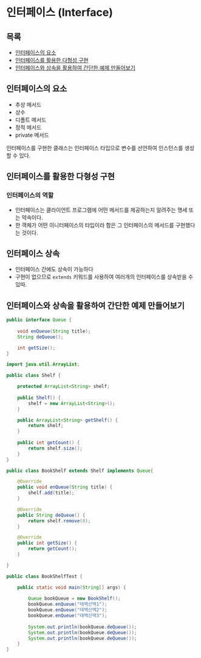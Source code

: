 # 인터페이스 (Interface)
## 목록
+ [인터페이스의 요소](#인터페이스의-요소)
+ [인터페이스를 활용한 다형성 구현](#인터페이스를-활용한-다형성-구현)
+ [인터페이스와 상속을 활용하여 간단한 예제 만들어보기](#인터페이스와-상속을-활용하여-간단한-예제-만들어보기)

## 인터페이스의 요소
- 추상 메서드
- 상수
- 디폴트 메서드
- 정적 메서드
- private 메서드

인터페이스를 구현한 클래스는 인터페이스  타입으로 변수를 선언하여 인스턴스를 생성 할 수 있다.

## 인터페이스를 활용한 다형성 구현
### 인터페이스의 역할
- 인터페이스는 클라이언트 프로그램에 어떤 메서드를 제공하는지 알려주는 명세 또는 약속이다.
- 한 객체가 어떤 이니터페이스의 타입이라 함은 그 인터페이스의 메서드를 구현했다는 것이다.

## 인터페이스 상속
- 인터페이스 간에도 상속이 가능하다
- 구현이 없으므로 `extends` 키워드를 사용하여 여러개의 인터페이스를 상속받을 수 있따.

## 인터페이스와 상속을 활용하여 간단한 예제 만들어보기
```java
public interface Queue {
	
	void enQueue(String title);
	String deQueue();

	int getSize();
}
```
```java
import java.util.ArrayList;

public class Shelf {

	protected ArrayList<String> shelf;
	
	public Shelf() {
		shelf = new ArrayList<String>();
	}

	public ArrayList<String> getShelf() {
		return shelf;
	}
	
	public int getCount() {
		return shelf.size();
	}
}
```
```java
public class BookShelf extends Shelf implements Queue{

	@Override
	public void enQueue(String title) {
		shelf.add(title);
	}

	@Override
	public String deQueue() {
		return shelf.remove(0);
	}

	@Override
	public int getSize() {
		return getCount();
	}

}

```
```java
public class BookShelfTest {

	public static void main(String[] args) {
		
		Queue bookQueue = new BookShelf();
		bookQueue.enQueue("태백산맥1");
		bookQueue.enQueue("태백산맥2");
		bookQueue.enQueue("태백산맥3");
		
		System.out.println(bookQueue.deQueue());
		System.out.println(bookQueue.deQueue());
		System.out.println(bookQueue.deQueue());
	}
}
```

